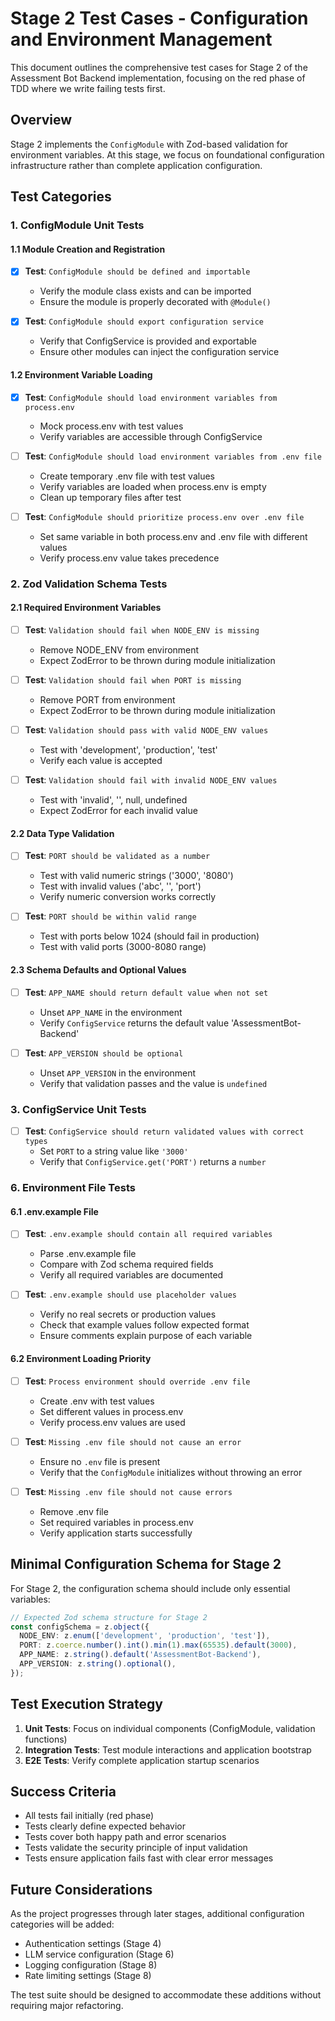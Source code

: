 # Stage 2 Test Cases - Configuration and Environment Management

This document outlines the comprehensive test cases for Stage 2 of the Assessment Bot Backend implementation, focusing on the red phase of TDD where we write failing tests first.

## Overview

Stage 2 implements the `ConfigModule` with Zod-based validation for environment variables. At this stage, we focus on foundational configuration infrastructure rather than complete application configuration.

## Test Categories

### 1. ConfigModule Unit Tests

#### 1.1 Module Creation and Registration

- [X] **Test**: `ConfigModule should be defined and importable`
  - Verify the module class exists and can be imported
  - Ensure the module is properly decorated with `@Module()`

- [X] **Test**: `ConfigModule should export configuration service`
  - Verify that ConfigService is provided and exportable
  - Ensure other modules can inject the configuration service

#### 1.2 Environment Variable Loading

- [X] **Test**: `ConfigModule should load environment variables from process.env`
  - Mock process.env with test values
  - Verify variables are accessible through ConfigService

- [ ] **Test**: `ConfigModule should load environment variables from .env file`
  - Create temporary .env file with test values
  - Verify variables are loaded when process.env is empty
  - Clean up temporary files after test

- [ ] **Test**: `ConfigModule should prioritize process.env over .env file`
  - Set same variable in both process.env and .env file with different values
  - Verify process.env value takes precedence

### 2. Zod Validation Schema Tests

#### 2.1 Required Environment Variables

- [ ] **Test**: `Validation should fail when NODE_ENV is missing`
  - Remove NODE_ENV from environment
  - Expect ZodError to be thrown during module initialization

- [ ] **Test**: `Validation should fail when PORT is missing`
  - Remove PORT from environment
  - Expect ZodError to be thrown during module initialization

- [ ] **Test**: `Validation should pass with valid NODE_ENV values`
  - Test with 'development', 'production', 'test'
  - Verify each value is accepted

- [ ] **Test**: `Validation should fail with invalid NODE_ENV values`
  - Test with 'invalid', '', null, undefined
  - Expect ZodError for each invalid value

#### 2.2 Data Type Validation

- [ ] **Test**: `PORT should be validated as a number`
  - Test with valid numeric strings ('3000', '8080')
  - Test with invalid values ('abc', '', 'port')
  - Verify numeric conversion works correctly

- [ ] **Test**: `PORT should be within valid range`
  - Test with ports below 1024 (should fail in production)
  - Test with valid ports (3000-8080 range)

#### 2.3 Schema Defaults and Optional Values

- [ ] **Test**: `APP_NAME should return default value when not set`
  - Unset `APP_NAME` in the environment
  - Verify `ConfigService` returns the default value 'AssessmentBot-Backend'

- [ ] **Test**: `APP_VERSION should be optional`
  - Unset `APP_VERSION` in the environment
  - Verify that validation passes and the value is `undefined`

### 3. ConfigService Unit Tests

- [ ] **Test**: `ConfigService should return validated values with correct types`
  - Set `PORT` to a string value like `'3000'`
  - Verify that `ConfigService.get('PORT')` returns a `number`

### 6. Environment File Tests

#### 6.1 .env.example File

- [ ] **Test**: `.env.example should contain all required variables`
  - Parse .env.example file
  - Compare with Zod schema required fields
  - Verify all required variables are documented

- [ ] **Test**: `.env.example should use placeholder values`
  - Verify no real secrets or production values
  - Check that example values follow expected format
  - Ensure comments explain purpose of each variable

#### 6.2 Environment Loading Priority

- [ ] **Test**: `Process environment should override .env file`
  - Create .env with test values
  - Set different values in process.env
  - Verify process.env values are used

- [ ] **Test**: `Missing .env file should not cause an error`
  - Ensure no `.env` file is present
  - Verify that the `ConfigModule` initializes without throwing an error

- [ ] **Test**: `Missing .env file should not cause errors`
  - Remove .env file
  - Set required variables in process.env
  - Verify application starts successfully

## Minimal Configuration Schema for Stage 2

For Stage 2, the configuration schema should include only essential variables:

```typescript
// Expected Zod schema structure for Stage 2
const configSchema = z.object({
  NODE_ENV: z.enum(['development', 'production', 'test']),
  PORT: z.coerce.number().int().min(1).max(65535).default(3000),
  APP_NAME: z.string().default('AssessmentBot-Backend'),
  APP_VERSION: z.string().optional(),
});
```

## Test Execution Strategy

1. **Unit Tests**: Focus on individual components (ConfigModule, validation functions)
2. **Integration Tests**: Test module interactions and application bootstrap
3. **E2E Tests**: Verify complete application startup scenarios

## Success Criteria

- All tests fail initially (red phase)
- Tests clearly define expected behavior
- Tests cover both happy path and error scenarios
- Tests validate the security principle of input validation
- Tests ensure application fails fast with clear error messages

## Future Considerations

As the project progresses through later stages, additional configuration categories will be added:

- Authentication settings (Stage 4)
- LLM service configuration (Stage 6)
- Logging configuration (Stage 8)
- Rate limiting settings (Stage 8)

The test suite should be designed to accommodate these additions without requiring major refactoring.
